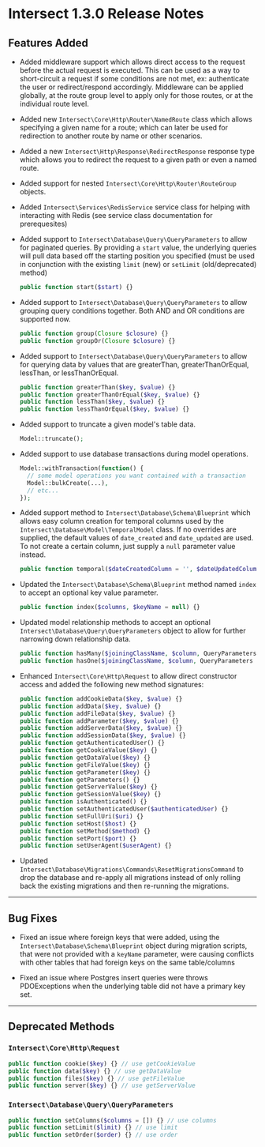 # Intersect 1.3.0 Release Notes

## Features Added

- Added middleware support which allows direct access to the request before the actual request is executed. This can be used as a way to short-circuit a request if some conditions are not met, ex: authenticate the user or redirect/respond accordingly. Middleware can be applied globally, at the route group level to apply only for those routes, or at the individual route level.

- Added new `Intersect\Core\Http\Router\NamedRoute` class which allows specifying a given name for a route; which can later be used for redirection to another route by name or other scenarios.

- Added a new `Intersect\Http\Response\RedirectResponse` response type which allows you to redirect the request to a given path or even a named route.

- Added support for nested `Intersect\Core\Http\Router\RouteGroup` objects.

- Added `Intersect\Services\RedisService` service class for helping with interacting with Redis (see service class documentation for prerequesites)

- Added support to `Intersect\Database\Query\QueryParameters` to allow for paginated queries. By providing a `start` value, the underlying queries will pull data based off the starting position you specified (must be used in conjunction with the existing `limit` (new) or `setLimit` (old/deprecated) method)
  ```php
  public function start($start) {}
  ```

- Added support to `Intersect\Database\Query\QueryParameters` to allow grouping query conditions together. Both AND and OR conditions are supported now.
  ```php
  public function group(Closure $closure) {}
  public function groupOr(Closure $closure) {}
  ```

- Added support to `Intersect\Database\Query\QueryParameters` to allow for querying data by values that are greaterThan, greaterThanOrEqual, lessThan, or lessThanOrEqual.
  ```php
  public function greaterThan($key, $value) {}
  public function greaterThanOrEqual($key, $value) {}
  public function lessThan($key, $value) {}
  public function lessThanOrEqual($key, $value) {}
  ```

- Added support to truncate a given model's table data.
  ```php
  Model::truncate();
  ```

- Added support to use database transactions during model operations.
  ```php
  Model::withTransaction(function() {
    // some model operations you want contained with a transaction
    Model::bulkCreate(...),
    // etc...
  });
  ```

- Added support method to `Intersect\Database\Schema\Blueprint` which allows easy column creation for temporal columns used by the `Intersect\Database\Model\TemporalModel` class. If no overrides are supplied, the default values of `date_created` and `date_updated` are used. To not create a certain column, just supply a `null` parameter value instead.
  ```php
  public function temporal($dateCreatedColumn = '', $dateUpdatedColumn = '') {}
  ```

- Updated the `Intersect\Database\Schema\Blueprint` method named `index` to accept an optional key value parameter.
  ```php
  public function index($columns, $keyName = null) {}
  ```

- Updated model relationship methods to accept an optional `Intersect\Database\Query\QueryParameters` object to allow for further narrowing down relationship data.
  ```php
  public function hasMany($joiningClassName, $column, QueryParameters $queryParameters = null) {}
  public function hasOne($joiningClassName, $column, QueryParameters $queryParameters = null) {}
  ```

- Enhanced `Intersect\Core\Http\Request` to allow direct constructor access and added the following new method signatures:
  
  ```php
  public function addCookieData($key, $value) {}
  public function addData($key, $value) {}
  public function addFileData($key, $value) {}
  public function addParameter($key, $value) {}
  public function addServerData($key, $value) {}
  public function addSessionData($key, $value) {}
  public function getAuthenticatedUser() {}
  public function getCookieValue($key) {}
  public function getDataValue($key) {}
  public function getFileValue($key) {}
  public function getParameter($key) {}
  public function getParameters() {}
  public function getServerValue($key) {}
  public function getSessionValue($key) {}
  public function isAuthenticated() {}
  public function setAuthenticatedUser($authenticatedUser) {}
  public function setFullUri($uri) {}
  public function setHost($host) {}
  public function setMethod($method) {}
  public function setPort($port) {}
  public function setUserAgent($userAgent) {}
  ```

- Updated `Intersect\Database\Migrations\Commands\ResetMigrationsCommand` to drop the database and re-apply all migrations instead of only rolling back the existing migrations and then re-running the migrations.

---
## Bug Fixes

- Fixed an issue where foreign keys that were added, using the `Intersect\Database\Schema\Blueprint` object during migration scripts, that were not provided with a `keyName` parameter, were causing conflicts with other tables that had foreign keys on the same table/columns

- Fixed an issue where Postgres insert queries were throws PDOExceptions when the underlying table did not have a primary key set.

---
## Deprecated Methods

### `Intersect\Core\Http\Request`
```php
public function cookie($key) {} // use getCookieValue
public function data($key) {} // use getDataValue
public function files($key) {} // use getFileValue
public function server($key) {} // use getServerValue
```

### `Intersect\Database\Query\QueryParameters`
```php
public function setColumns($columns = []) {} // use columns
public function setLimit($limit) {} // use limit
public function setOrder($order) {} // use order
```